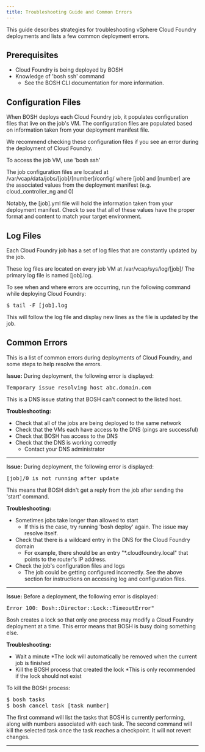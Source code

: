```yaml
---
title: Troubleshooting Guide and Common Errors
---
```


This guide describes strategies for troubleshooting vSphere Cloud
Foundry deployments and lists a few common deployment errors.

## <a id="prerequisite"></a>Prerequisites ##
* Cloud Foundry is being deployed by BOSH
* Knowledge of 'bosh ssh' command
	* See the BOSH CLI documentation for more information.

## <a id="configuration"></a>Configuration Files ##
When BOSH deploys each Cloud Foundry job, it populates configuration files that live on the job's VM.
The configuration files are populated based on information taken from your deployment manifest file.

We recommend checking these configuration files if you see an error during
the deployment of Cloud Foundry.

To access the job VM, use 'bosh ssh'

The job configuration files are located at
/var/vcap/data/jobs/[job]/[number]/config/
where [job] and [number] are the associated values from the deployment
manifest (e.g. cloud_controller_ng and 0)

Notably, the [job].yml file will hold the information taken from your
deployment manifest. Check to see that all of these values have the proper
format and content to match your target environment.

## <a id="logs"></a>Log Files ##
Each Cloud Foundry job has a set of log files that are constantly updated by
the job.

These log files are located on every job VM at /var/vcap/sys/log/[job]/
The primary log file is named [job].log.

To see when and where errors are occurring, run the following command while deploying Cloud
Foundry:
<pre class='terminal'>
$ tail -F [job].log
</pre>
This will follow the log file and display new lines as the file is updated by the job.

## <a id="errors"></a>Common Errors ##
This is a list of common errors during deployments of Cloud Foundry, and some
steps to help resolve the errors.

**Issue:** During deployment, the following error is displayed:
<pre class='terminal'>
Temporary issue resolving host abc.domain.com
</pre>
This is a DNS issue stating that BOSH can't connect to the listed host.

**Troubleshooting:**
* Check that all of the jobs are being deployed to the same network
* Check that the VMs each have access to the DNS (pings are successful)
* Check that BOSH has access to the DNS
* Check that the DNS is working correctly
	* Contact your DNS administrator
<hr>

**Issue:** During deployment, the following error is displayed:
<pre class='terminal'>
[job]/0 is not running after update
</pre>
This means that BOSH didn't get a reply from the job after sending the 'start'
command.

**Troubleshooting:**
* Sometimes jobs take longer than allowed to start
	* If this is the case, try running 'bosh deploy' again. The issue may resolve itself.
* Check that there is a wildcard entry in the DNS for the Cloud Foundry domain
	* For example, there should be an entry "*.cloudfoundry.local" that points to the router's IP address.
* Check the job's configuration files and logs
	* The job could be getting configured incorrectly. See the above section for instructions on accessing log and configuration files.
<hr>

**Issue:** Before a deployment, the following error is displayed:
<pre class='terminal'>
Error 100: Bosh::Director::Lock::TimeoutError"
</pre>
Bosh creates a lock so that only one process may modify a Cloud Foundry
deployment at a time. This error means that BOSH is busy doing something else.

**Troubleshooting:**
* Wait a minute
	*The lock will automatically be removed when the current job is finished
* Kill the BOSH process that created the lock
	*This is only recommended if the lock should not exist

To kill the BOSH process:
<pre class='terminal'>
$ bosh tasks
$ bosh cancel task [task_number]
</pre>
The first command will list the tasks that BOSH is currently performing, along
with numbers associated with each task.
The second command will kill the selected task once the task reaches a
checkpoint. It will not revert changes.
<hr>
